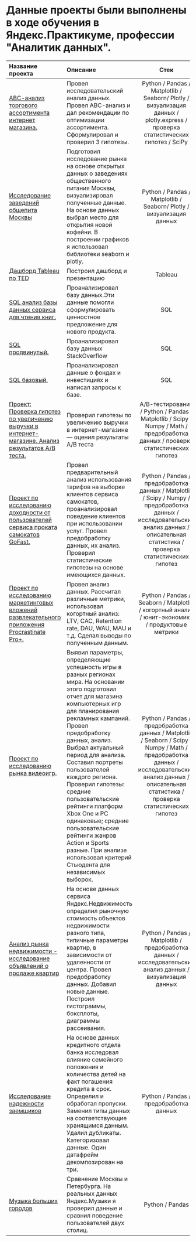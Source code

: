 # Данные проекты были выполнены в ходе обучения в Яндекс.Практикуме, профессии "Аналитик данных".

| Название проекта              | Описание           | Стек                     |
| :-------------------- | :-------------------- |:---------------------------:|
| [АВС-анализ торгового ассортимента интернет магазина.](https://github.com/AlexPERPY/yandex_practicum_Alex/tree/main/01.%20ABC-анализ%20торгового%20ассортимента) | Провел исследовательский анализ данных. Провел ABC-анализ и дал рекомендации по оптимизации ассортимента. Сформулировал и проверил 3 гипотезы. | Python / Pandas / Matplotlib / Seaborn/ Plotly / визуализация данных / plotly.express / проверка статистических гипотез / SciPy |
| [Исследование заведений общепита Москвы](https://github.com/AlexPERPY/yandex_practicum_Alex/tree/main/02.%20Исследование%20заведений%20общепита%20Москвы) | Подготовил исследование рынка на основе открытых данных о заведениях общественного питания Москвы, визуализировал полученные данные. На основе данных выбрал место для открытия новой кофейни. В построении графиков я использовал библиотеки seaborn и plotly. | Python / Pandas / Matplotlib / Seaborn/ Plotly / визуализация данных |
| [Дашборд Tableau по TED](https://github.com/AlexPERPY/yandex_practicum_Alex/tree/main/03.%20Дашборд%20Tableau%20по%20TED) | Построил дашборд и презентацию| Tableau |
| [SQL анализ базы данных сервиса для чтения книг.](https://github.com/AlexPERPY/yandex_practicum_Alex/tree/main/04.%20SQL%20анализ%20базы%20данных%20сервиса%20для%20чтения%20книг%20по%20подписке.) | Проанализировал базу данных.Эти данные помогли сформулировать ценностное предложение для нового продукта. | SQL |
| [SQL продвинутый.](https://github.com/AlexPERPY/yandex_practicum_Alex/tree/main/05.%20Проект%20по%20продвинутому%20SQL) | Проанализировал базу данных StackOverflow | SQL |
| [SQL базовый.](https://github.com/AlexPERPY/yandex_practicum_Alex/tree/main/06.%20Проект%20по%20базовому%20SQL) | Проанализировал данные о фондах и инвестициях и написал запросы к базе. | SQL |
| [Проект: Проверка гипотез по увеличению выручки в интернет-магазине. Анализ результатов А/В теста.](https://github.com/AlexPERPY/yandex_practicum_Alex/tree/main/07.%20Проверка%20гипотез%20по%20увеличению%20выручки%20в%20интернет-магазине%20—%20оценить%20результаты%20AB%20теста) | Проверил гипотезы по увеличению выручки в интернет-магазине — оценил результаты A/B теста| А/В-тестирование / Python / Pandas / Matplotlib / Scipy / Numpy / Math / предобработка данных / проверка статистических гипотез|
| [Проект по исследованию доходности от пользователей сервиса проката самокатов GoFast.](https://github.com/AlexPERPY/yandex_practicum_Alex/tree/main/08.%20Исследование%20поведения%20пользователей%20сервиса%20аренды%20самокатов) | Провел предварительный анализ использования тарифов на выборке клиентов сервиса самокатов, проанализировал поведение клиентов при использовании услуг. Провел предобработку данных, их анализ. Проверил статистические гипотезы на основе имеющихся данных. | Python / Pandas / предобработка данных / Matplotlib / Scipy / Numpy / предобработка данных / исследовательский анализ данных / описательная статистика / проверка статистических гипотез|
| [Проект по исследованию маркетинговых вложений развлекательного приложения Procrastinate Pro+.](https://github.com/AlexPERPY/yandex_practicum_Alex/tree/main/09.%20Анализ%20убытков%20приложения%20ProcrastinatePRO%2B) | Провел анализ данных. Рассчитал различные метрики, использовал когортный анализ: LTV, CAC, Retention rate, DAU, WAU, MAU и т.д. Сделал выводы по полученным данным.| Python / Pandas / Seaborn / Matplotlib / когортный анализ / юнит-экономика / продуктовые метрики|
| [Проект по исследованию рынка видеоигр.](https://github.com/AlexPERPY/yandex_practicum_Alex/tree/main/10.%20Изучение%20закономерностей%2C%20определяющих%20успешность%20игр) | Выявил параметры, определяющие успешность игры в разных регионах мира. На основании этого подготовил отчет для магазина компьютерных игр для планирования рекламных кампаний. Провел предобработку данных, анализ. Выбрал актуальный период для анализа. Составил портреты пользователей каждого региона. Проверил гипотезы: средние пользовательские рейтинги платформ Xbox One и PC одинаковые; средние пользовательские рейтинги жанров Action и Sports разные. При анализе использовал критерий Стьюдента для независимых выборок.| Python / Pandas / предобработка данных / Matplotlib / Seaborn / Scipy / Numpy / Math / предобработка данных / исследовательский анализ данных / описательная статистика / проверка статистических гипотез|
| [Анализ рынка недвижимости - исследование объявлений о продаже квартир](https://github.com/AlexPERPY/yandex_practicum_Alex/tree/main/11.%20Анализ%20рынка%20недвижимости%20-%20исследование%20объявлений%20о%20продаже%20квартир) | На основе данных сервиса Яндекс.Недвижимость определил рыночную стоимость объектов недвижимости разного типа, типичные параметры квартир, в зависимости от удаленности от центра. Провел предобработку данных. Добавил новые данные. Построил гистограммы, боксплоты, диаграммы рассеивания.| Python / Pandas / Matplotlib / предобработка данных / исследовательский анализ данных / визуализация данных |
| [Исследование надежности заемщиков](https://github.com/AlexPERPY/yandex_practicum_Alex/tree/main/12.%20Анализ%20банковских%20данных%20-%20исследование%20надежности%20заемщиков) | На основе данных кредитного отдела банка исследовал влияние семейного положения и количества детей на факт погашения кредита в срок. Определил и обработал пропуски. Заменил типы данных на соответствующие хранящимся данным. Удалил дубликаты. Категоризовал данные. Один датафрейм декомпозирован на три. |Python / Pandas / предобработка данных |
| [Музыка больших городов](https://github.com/AlexPERPY/yandex_practicum_Alex/tree/main/13.%20Анализ%20предпочтений%20пользователей%20Яндекс%20Музыки) | Сравнение Москвы и Петербурга. На реальных данных Яндекс.Музыки я проверил данные и сравнил поведение пользователей двух столиц. | Python / Pandas|

